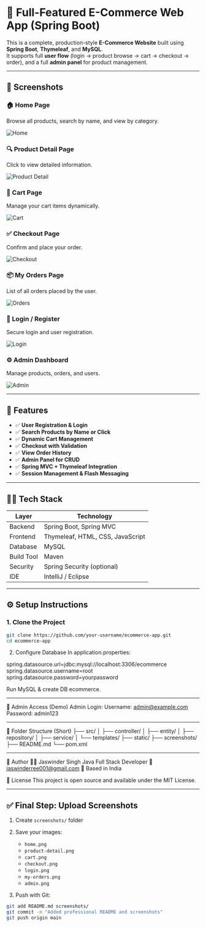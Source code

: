# 🛒 Full-Featured E-Commerce Web App (Spring Boot)

This is a complete, production-style **E-Commerce Website** built using **Spring Boot**, **Thymeleaf**, and **MySQL**.  
It supports full **user flow** (login → product browse → cart → checkout → order), and a full **admin panel** for product management.

---

## 📸 Screenshots

### 🏠 Home Page
Browse all products, search by name, and view by category.

![Home](screenshots/home.png)

### 🔍 Product Detail Page
Click to view detailed information.

![Product Detail](screenshots/product-detail.png)

### 🛒 Cart Page
Manage your cart items dynamically.

![Cart](screenshots/cart.png)

### ✅ Checkout Page
Confirm and place your order.

![Checkout](screenshots/checkout.png)

### 📦 My Orders Page
List of all orders placed by the user.

![Orders](screenshots/my-orders.png)

### 🔐 Login / Register
Secure login and user registration.

![Login](screenshots/login.png)

### ⚙️ Admin Dashboard
Manage products, orders, and users.

![Admin](screenshots/admin.png)

---

## 🚀 Features

- ✅ **User Registration & Login**
- ✅ **Search Products by Name or Click**
- ✅ **Dynamic Cart Management**
- ✅ **Checkout with Validation**
- ✅ **View Order History**
- ✅ **Admin Panel for CRUD**
- ✅ **Spring MVC + Thymeleaf Integration**
- ✅ **Session Management & Flash Messaging**

---

## 🧑‍💻 Tech Stack

| Layer         | Technology       |
|---------------|------------------|
| Backend       | Spring Boot, Spring MVC |
| Frontend      | Thymeleaf, HTML, CSS, JavaScript |
| Database      | MySQL |
| Build Tool    | Maven |
| Security      | Spring Security (optional) |
| IDE           | IntelliJ / Eclipse |

---

## ⚙️ Setup Instructions

### 1. Clone the Project


```bash
git clone https://github.com/your-username/ecommerce-app.git
cd ecommerce-app
 ```

2. Configure Database
In application.properties:

spring.datasource.url=jdbc:mysql://localhost:3306/ecommerce
spring.datasource.username=root
spring.datasource.password=yourpassword

Run MySQL & create DB ecommerce.

---



👤 Admin Access (Demo)
Admin Login:
Username: admin@example.com
Password: admin123

---



📂 Folder Structure (Short)
├── src/
│   ├── controller/
│   ├── entity/
│   ├── repository/
│   ├── service/
│   └── templates/
├── static/
├── screenshots/
├── README.md
└── pom.xml

---

🙌 Author
👨‍💻 Jaswinder Singh
Java Full Stack Developer
📧 jaswinderree001@gmail.com
📍 Based in India

🤝 License
This project is open source and available under the MIT License.

---

## ✅ Final Step: Upload Screenshots

1. Create `screenshots/` folder
2. Save your images:
   - `home.png`
   - `product-detail.png`
   - `cart.png`
   - `checkout.png`
   - `login.png`
   - `my-orders.png`
   - `admin.png`

3. Push with Git:
```bash
git add README.md screenshots/
git commit -m "Added professional README and screenshots"
git push origin main









   








